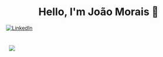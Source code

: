 
<h1 align="center">Hello, I'm João Morais 🖖</h1>

[![LinkedIn](https://img.shields.io/badge/LinkedIn-blue?style=flat)](https://www.linkedin.com/in/joaovtrmorais/)

<br>

<div align="left">
  <a href="https://github.com/JoaoVtrMorais">
    <img align="center" style="margin:0.5rem" src="https://github-readme-stats.vercel.app/api/top-langs/?username=JoaoVtrMorais&hide=html,css&title_color=e3e3e3&text_color=a3a3a3&icon_color=757575&bg_color=242938&border_color=2f364a" />
  </a>
</div>
